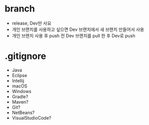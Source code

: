 # branch
- release, Dev만 사요
- 개인 브랜치를 사용하고 싶으면 Dev 브랜치에서 새 브랜치 만들어서 사용
- 개인 브랜치 사용 후 push 전 Dev 브랜치를 pull 한 후 Dev로 push
# .gitignore
- Java
- Eclipse
- Intellij
- macOS
- Windows
- Gradle?
- Maven?
- Git?
- NetBeans?
- VisualStudioCode?